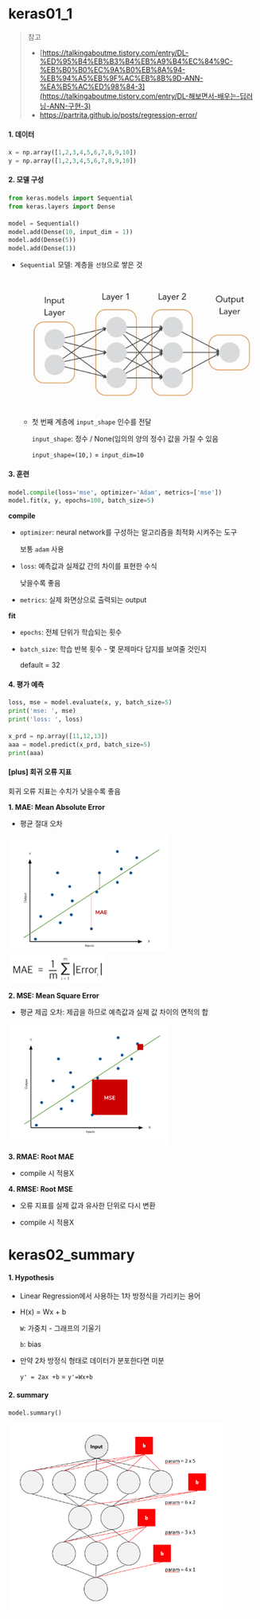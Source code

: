# keras01_1

> 참고
>
> - [https://talkingaboutme.tistory.com/entry/DL-%ED%95%B4%EB%B3%B4%EB%A9%B4%EC%84%9C-%EB%B0%B0%EC%9A%B0%EB%8A%94-%EB%94%A5%EB%9F%AC%EB%8B%9D-ANN-%EA%B5%AC%ED%98%84-3](https://talkingaboutme.tistory.com/entry/DL-해보면서-배우는-딥러닝-ANN-구현-3)
> - https://partrita.github.io/posts/regression-error/



#### 1. 데이터

```python
x = np.array([1,2,3,4,5,6,7,8,9,10])
y = np.array([1,2,3,4,5,6,7,8,9,10])
```



#### 2. 모델 구성

```python
from keras.models import Sequential
from keras.layers import Dense

model = Sequential()
model.add(Dense(10, input_dim = 1))
model.add(Dense(5))
model.add(Dense(1))
```

- `Sequential` 모델: 계층을 `선형`으로 쌓은 것

  ![](./image/1_ytBUCmhkAucJ5imsNfAyfQ.png) 

  - 첫 번째 계층에 `input_shape` 인수를 전달

    `input_shape`: 정수 / None(임의의 양의 정수) 값을 가질 수 있음

    `input_shape=(10,)` = `input_dim=10`

     

#### 3. 훈련

```python
model.compile(loss='mse', optimizer='Adam', metrics=['mse'])
model.fit(x, y, epochs=100, batch_size=5)
```

**compile**

- `optimizer`: neural network를 구성하는 알고리즘을 최적화 시켜주는 도구

  보통 `adam` 사용

- `loss`: 예측값과 실제값 간의 차이를 표현한 수식

  낮을수록 좋음

- `metrics`: 실제 화면상으로 출력되는 output

**fit**

- `epochs`: 전체 단위가 학습되는 횟수

- `batch_size`: 학습 반복 횟수 - 몇 문제마다 답지를 보여줄 것인지

  default = 32



#### 4. 평가 예측

```python
loss, mse = model.evaluate(x, y, batch_size=5)
print('mse: ', mse)
print('loss: ', loss)

x_prd = np.array([11,12,13])
aaa = model.predict(x_prd, batch_size=5)
print(aaa)
```



#### [plus] 회귀 오류 지표

회귀 오류 지표는 수치가 낮을수록 좋음

**1. MAE: Mean Absolute Error**

- 평균 절대 오차

<img src="image/image-20200124211409775.png" alt="image-20200124211409775" style="zoom:67%;" /> <img src="image/image-20200124213324077.png" alt="image-20200124213324077" style="zoom:50%;" />

**2. MSE: Mean Square Error**

- 평균 제곱 오차: 제곱을 하므로 예측값과 실제 값 차이의 면적의 합

<img src="image/image-20200124213918817.png" alt="image-20200124213918817" style="zoom:67%;" /> 

**3. RMAE: Root MAE**

- compile 시 적용X

**4. RMSE: Root MSE** 

- 오류 지표를 실제 값과 유사한 단위로 다시 변환

- compile 시 적용X



# keras02_summary

#### 1. Hypothesis

- Linear Regression에서 사용하는 1차 방정식을 가리키는 용어

- H(x) = Wx + b

  `W`: 가중치 - 그래프의 기울기

  `b`: bias

- 만약 2차 방정식 형태로 데이터가 분포한다면 미분

  `y' = 2ax +b` = `y'=Wx+b`

  

#### 2. summary

```python
model.summary()
```

<img src="image/image-20200124222113687.png" alt="image-20200124222113687" style="zoom:67%;" /> 